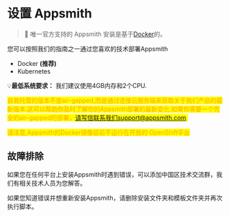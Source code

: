 # 设置 Appsmith

> 🔔 唯一官方支持的 Appsmith 安装是基于[Docker](https://www.docker.io)的。

您可以按照我们的指南之一通过您喜欢的技术部署Appsmith

* Docker **(推荐)**
* Kubernetes

💡**最低系统要求：** 我们建议使用4GB内存和2个CPU.

<mark style="color:orange;">自我托管的版本不是air-gapped,而是通过连接云服务端来获取关于我们产品的最新版本.这可以帮助你及时了解你的Appsmith部署的最新变化.如果你需要一个完全的air-gapped的部署，请写信联系我们support@appsmith.com.</mark>

<mark style="color:orange;">请注意,Appsmith的Docker镜像目前不运行在开放的 OpenShift平台</mark>

## 故障排除

如果您在任何平台上安装Appsmith时遇到错误，可以添加中国区技术交流群，我们有相关技术人员为您解答。

如果您知道错误并想重新安装Appsmith，请删除安装文件夹和模板文件夹并再次执行脚本。
